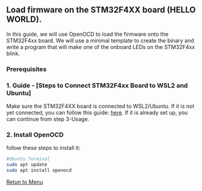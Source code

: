 ## Load firmware on the STM32F4XX board (HELLO WORLD).

In this guide, we will use OpenOCD to load the firmware onto the STM32F4xx board. We will use a minimal template to create the binary and write a program that will make one of the onboard LEDs on the STM32F4xx blink.

### Prerequisites

### 1. Guide - [Steps to Connect STM32F4xx Board to WSL2 and Ubuntu]
Make sure the STM32F4XX board is connected to WSL2/Ubuntu. If it is not yet connected, you can follow this guide: [here](https://github.com/janieblas/STM32F446E_whitout_stm32CubeIDE/blob/rework_setup/000_SETUP_ENVIRONMENT/02_CONNECT_STM32F4XX_TO_WSL_AND_UBUNTU.md). If it is already set up, you can continue from step 3-Usage.

### 2. Install OpenOCD

follow these steps to install it:

```bash
#Ubuntu Terminal
sudo apt update
sudo apt install openocd
```

[Retun to Menu](https://github.com/janieblas/STM32F446E_whitout_stm32CubeIDE/blob/rework_setup/000_SETUP_ENVIRONMENT/README.md)